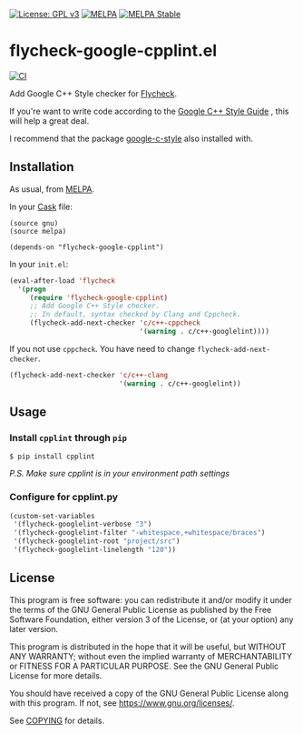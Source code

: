 [![License: GPL v3](https://img.shields.io/badge/License-GPL%20v3-green.svg)](https://www.gnu.org/licenses/gpl-3.0)
[![MELPA](https://melpa.org/packages/flycheck-google-cpplint-badge.svg)](https://melpa.org/#/flycheck-google-cpplint)
[![MELPA Stable](https://stable.melpa.org/packages/flycheck-google-cpplint-badge.svg)](https://stable.melpa.org/#/flycheck-google-cpplint)

# flycheck-google-cpplint.el

[![CI](https://github.com/flycheck/flycheck-google-cpplint/actions/workflows/test.yml/badge.svg)](https://github.com/flycheck/flycheck-google-cpplint/actions/workflows/test.yml)

Add Google C++ Style checker for [Flycheck](https://github.com/flycheck/flycheck).

If you're want to write code according to the
[Google C++ Style Guide](https://google.github.io/styleguide/cppguide.html)
, this will help a great deal.

I recommend that the package
[google-c-style](https://melpa.org/#/google-c-style)
also installed with.

## Installation

As usual, from [MELPA](https://melpa.org/#/).

In your [Cask](http://cask.github.io) file:

```
(source gnu)
(source melpa)

(depends-on "flycheck-google-cpplint")
```

In your `init.el`:

```el
(eval-after-load 'flycheck
  '(progn
     (require 'flycheck-google-cpplint)
     ;; Add Google C++ Style checker.
     ;; In default, syntax checked by Clang and Cppcheck.
     (flycheck-add-next-checker 'c/c++-cppcheck
                                '(warning . c/c++-googlelint))))
```

If you not use `cppcheck`. You have need to change `flycheck-add-next-checker`.

```el
(flycheck-add-next-checker 'c/c++-clang
                           '(warning . c/c++-googlelint))
```

## Usage

### Install `cpplint` through `pip`

```
$ pip install cpplint
```

*P.S. Make sure cpplint is in your environment path settings*

### Configure for cpplint.py

```el
(custom-set-variables
 '(flycheck-googlelint-verbose "3")
 '(flycheck-googlelint-filter "-whitespace,+whitespace/braces")
 '(flycheck-googlelint-root "project/src")
 '(flycheck-googlelint-linelength "120"))
```

## License

This program is free software: you can redistribute it and/or modify it under
the terms of the GNU General Public License as published by the Free Software
Foundation, either version 3 of the License, or (at your option) any later
version.

This program is distributed in the hope that it will be useful, but WITHOUT ANY
WARRANTY; without even the implied warranty of MERCHANTABILITY or FITNESS FOR A
PARTICULAR PURPOSE.  See the GNU General Public License for more details.

You should have received a copy of the GNU General Public License along with
this program.  If not, see https://www.gnu.org/licenses/.

See
[COPYING](https://github.com/flycheck/flycheck-google-cpplint/blob/master/COPYING)
for details.
